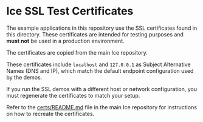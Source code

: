 # Ice SSL Test Certificates

The example applications in this repository use the SSL certificates found in this directory.
These certificates are intended for testing purposes and **must not** be used in a production environment.

The certificates are copied from the main Ice repository.

These certificates include `localhost` and `127.0.0.1` as Subject Alternative Names (DNS and IP),
which match the default endpoint configuration used by the demos.

If you run the SSL demos with a different host or network configuration, you must regenerate the certificates to match
your setup.

Refer to the [certs/README.md] file in the main Ice repository for instructions on how to recreate the certificates.

[certs/README.md]: https://github.com/zeroc-ice/ice/tree/main/certs

